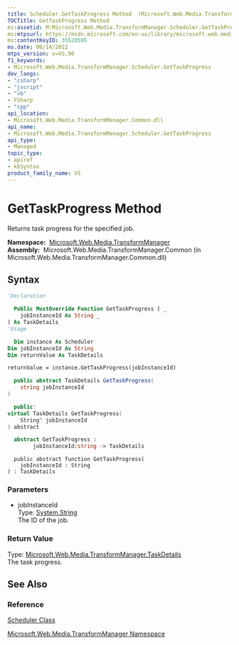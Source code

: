 ```yaml
---
title: Scheduler.GetTaskProgress Method  (Microsoft.Web.Media.TransformManager)
TOCTitle: GetTaskProgress Method
ms:assetid: M:Microsoft.Web.Media.TransformManager.Scheduler.GetTaskProgress(System.String)
ms:mtpsurl: https://msdn.microsoft.com/en-us/library/microsoft.web.media.transformmanager.scheduler.gettaskprogress(v=VS.90)
ms:contentKeyID: 35520595
ms.date: 06/14/2012
mtps_version: v=VS.90
f1_keywords:
- Microsoft.Web.Media.TransformManager.Scheduler.GetTaskProgress
dev_langs:
- "csharp"
- "jscript"
- "vb"
- FSharp
- "cpp"
api_location:
- Microsoft.Web.Media.TransformManager.Common.dll
api_name:
- Microsoft.Web.Media.TransformManager.Scheduler.GetTaskProgress
api_type:
- Managed
topic_type:
- apiref
- kbSyntax
product_family_name: VS
---
```


# GetTaskProgress Method

Returns task progress for the specified job.

**Namespace:**  [Microsoft.Web.Media.TransformManager](microsoft-web-media-transformmanager-namespace.md)  
**Assembly:**  Microsoft.Web.Media.TransformManager.Common (in Microsoft.Web.Media.TransformManager.Common.dll)

## Syntax

```vb
'Declaration

  Public MustOverride Function GetTaskProgress ( _
    jobInstanceId As String _
) As TaskDetails
'Usage

  Dim instance As Scheduler
Dim jobInstanceId As String
Dim returnValue As TaskDetails

returnValue = instance.GetTaskProgress(jobInstanceId)
```

```csharp
  public abstract TaskDetails GetTaskProgress(
    string jobInstanceId
)
```

```cpp
  public:
virtual TaskDetails GetTaskProgress(
    String^ jobInstanceId
) abstract
```

``` fsharp
  abstract GetTaskProgress : 
        jobInstanceId:string -> TaskDetails 
```

```jscript
  public abstract function GetTaskProgress(
    jobInstanceId : String
) : TaskDetails
```

### Parameters

  - jobInstanceId  
    Type: [System.String](https://msdn.microsoft.com/library/s1wwdcbf)  
    The ID of the job.  

### Return Value

Type: [Microsoft.Web.Media.TransformManager.TaskDetails](taskdetails-structure-microsoft-web-media-transformmanager.md)  
The task progress.  

## See Also

### Reference

[Scheduler Class](scheduler-class-microsoft-web-media-transformmanager.md)

[Microsoft.Web.Media.TransformManager Namespace](microsoft-web-media-transformmanager-namespace.md)

